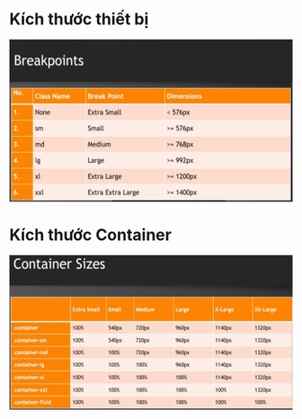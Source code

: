 # Kích thước thiết bị

![Kích thước thiết bị](./image/KichThuocThietBi.png)

# Kích thước Container

![Kích thước Container](./image/KichThuocContainer.png)